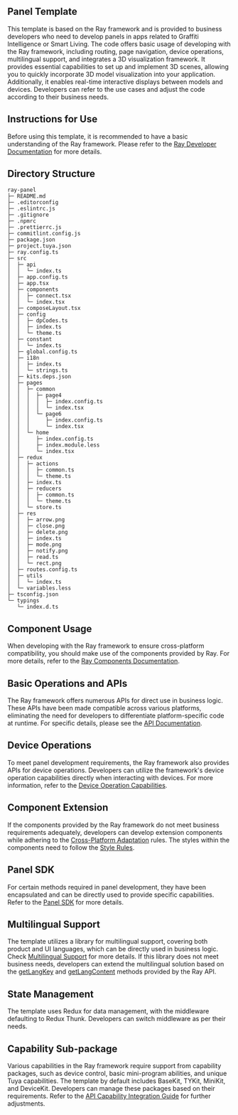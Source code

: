 ## Panel Template

This template is based on the Ray framework and is provided to business developers who need to develop panels in apps related to Graffiti Intelligence or Smart Living. The code offers basic usage of developing with the Ray framework, including routing, page navigation, device operations, multilingual support, and integrates a 3D visualization framework. It provides essential capabilities to set up and implement 3D scenes, allowing you to quickly incorporate 3D model visualization into your application. Additionally, it enables real-time interactive displays between models and devices. Developers can refer to the use cases and adjust the code according to their business needs.

## Instructions for Use

Before using this template, it is recommended to have a basic understanding of the Ray framework. Please refer to the [Ray Developer Documentation](https://developer.tuya.com/cn/ray) for more details.

## Directory Structure

```
ray-panel
├─ README.md
├─ .editorconfig
├─ .eslintrc.js
├─ .gitignore
├─ .npmrc
├─ .prettierrc.js
├─ commitlint.config.js
├─ package.json
├─ project.tuya.json
├─ ray.config.ts
├─ src
│  ├─ api
│  │  └─ index.ts
│  ├─ app.config.ts
│  ├─ app.tsx
│  ├─ components
│  │  ├─ connect.tsx
│  │  └─ index.tsx
│  ├─ composeLayout.tsx
│  ├─ config
│  │  ├─ dpCodes.ts
│  │  ├─ index.ts
│  │  └─ theme.ts
│  ├─ constant
│  │  └─ index.ts
│  ├─ global.config.ts
│  ├─ i18n
│  │  ├─ index.ts
│  │  └─ strings.ts
│  ├─ kits.deps.json
│  ├─ pages
│  │  ├─ common
│  │  │  ├─ page4
│  │  │  │  ├─ index.config.ts
│  │  │  │  └─ index.tsx
│  │  │  └─ page6
│  │  │     ├─ index.config.ts
│  │  │     └─ index.tsx
│  │  └─ home
│  │     ├─ index.config.ts
│  │     ├─ index.module.less
│  │     └─ index.tsx
│  ├─ redux
│  │  ├─ actions
│  │  │  ├─ common.ts
│  │  │  └─ theme.ts
│  │  ├─ index.ts
│  │  ├─ reducers
│  │  │  ├─ common.ts
│  │  │  └─ theme.ts
│  │  └─ store.ts
│  ├─ res
│  │  ├─ arrow.png
│  │  ├─ close.png
│  │  ├─ delete.png
│  │  ├─ index.ts
│  │  ├─ mode.png
│  │  ├─ notify.png
│  │  ├─ read.ts
│  │  └─ rect.png
│  ├─ routes.config.ts
│  ├─ utils
│  │  └─ index.ts
│  └─ variables.less
├─ tsconfig.json
└─ typings
   └─ index.d.ts

```

## Component Usage

When developing with the Ray framework to ensure cross-platform compatibility, you should make use of the components provided by Ray. For more details, refer to the [Ray Components Documentation](https://developer.tuya.com/cn/ray/components).

## Basic Operations and APIs

The Ray framework offers numerous APIs for direct use in business logic. These APIs have been made compatible across various platforms, eliminating the need for developers to differentiate platform-specific code at runtime. For specific details, please see the [API Documentation](https://developer.tuya.com/cn/ray/api/authorize).

## Device Operations

To meet panel development requirements, the Ray framework also provides APIs for device operations. Developers can utilize the framework's device operation capabilities directly when interacting with devices. For more information, refer to the [Device Operation Capabilities](https://developer.tuya.com/cn/ray/api/device-kit/add-timer).

## Component Extension

If the components provided by the Ray framework do not meet business requirements adequately, developers can develop extension components while adhering to the [Cross-Platform Adaptation](https://developer.tuya.com/cn/ray/guide/tutorial/env) rules. The styles within the components need to follow the [Style Rules](https://developer.tuya.com/cn/ray/guide/tutorial/stylesheet).

## Panel SDK

For certain methods required in panel development, they have been encapsulated and can be directly used to provide specific capabilities. Refer to the [Panel SDK](https://developer.tuya.com/cn/ray/panel) for more details.

## Multilingual Support

The template utilizes a library for multilingual support, covering both product and UI languages, which can be directly used in business logic. Check [Multilingual Support](https://developer.tuya.com/cn/ray/panel/i18n/i18n) for more details. If this library does not meet business needs, developers can extend the multilingual solution based on the [getLangKey](https://developer.tuya.com/cn/ray/api/get-lang-key) and [getLangContent](https://developer.tuya.com/cn/ray/api/get-lang-content) methods provided by the Ray API.

## State Management

The template uses Redux for data management, with the middleware defaulting to Redux Thunk. Developers can switch middleware as per their needs.

## Capability Sub-package

Various capabilities in the Ray framework require support from capability packages, such as device control, basic mini-program abilities, and unique Tuya capabilities. The template by default includes BaseKit, TYKit, MiniKit, and DeviceKit. Developers can manage these packages based on their requirements. Refer to the [API Capability Integration Guide](https://developer.tuya.com/cn/miniapp/api) for further adjustments.
